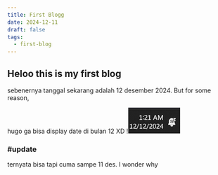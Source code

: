 ```yaml
---
title: First Blogg
date: 2024-12-11
draft: false
tags:
  - first-blog
---
```

## Heloo this is my first blog

sebenernya tanggal sekarang adalah 12 desember 2024. But for some reason,

hugo ga bisa display date di bulan 12 XD
!![Image Description](/images/Pasted%20image%2020241212012112.png)
### #update

  
ternyata bisa tapi cuma sampe 11 des. I wonder why